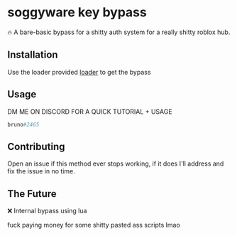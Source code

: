 # soggyware key bypass

🔥 A bare-basic bypass for a shitty auth system for a really shitty roblox hub.

## Installation

Use the loader provided [loader](https://raw.githubusercontent.com/leakware/keysys-bypass/main/loader.js) to get the bypass

## Usage

DM ME ON DISCORD FOR A QUICK TUTORIAL + USAGE

```python
bruno#2465
```

## Contributing

Open an issue if this method ever stops working, if it does
I'll address and fix the issue in no time.

## The Future

❌ Internal bypass using lua 

fuck paying money for some shitty pasted ass scripts lmao
